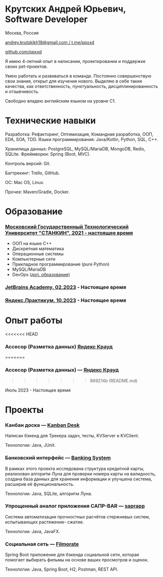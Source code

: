 # Крутских Андрей Юрьевич, Software Developer

Москва, Россия

[andrey.krutskikh18@gmail.com / ](mailto:andrey.krutskikh18@gmail.com)[t.me/ppxxd](https://t.me/ppxxd)

[github.com/ppxxd](https://github.com/ppxxd)

Я имею 4-летний опыт в написании, проектировании и поддержке своих pet-проектов.

Умею работать и развиваться в команде. Постоянно совершенствую свои знания, открыт для изучения нового. Выделяю в себе такие качества, как ответственность, пунктуальность, дисциплинированность и отзывчивость.

Свободно владею английским языком на уровне C1.

# Технические навыки

Разработка: Рефакторинг, Оптимизация, Командная разработка, ООП, EDA, SOA, TDD. Языки программирования: Java/Kotlin, Python, SQL, C++.

Хранилища данных: PostgreSQL, MySQL/MariaDB, MongoDB, Redis, SQLite. Фреймворки: Spring (Boot, MVC).

Контроль версий: Git.

Багтрекинг: Trello, GitHub.

ОС: Mac OS, Linux.

Прочее: Maven/Gradle, Docker.

# Образование

### [Московский Государственный Технологический Университет "СТАНКИН", 2021 - настоящее время](https://stankin.ru/)

- ООП на языке C++
- Дискретная математика
- Операционные системы
- Компьютерные сети
- Прикладное программирование (pure Python)
- MySQL/MariaDB
- DevOps ([доп. образование)](https://habr.com/ru/news/686592/)

### [JetBrains Academy, 02.2023](https://www.jetbrains.com/academy/) - Настоящее время
### [Яндекс.Практикум, 10.2023](https://practicum.yandex.ru/) - Настоящее время

# Опыт работы

<<<<<<< HEAD
### Ассесор (Разметка данных) [Яндекс Крауд](https://yandex.ru/project/remote-work/)
=======
### Ассесор (Разметка данных) — [Яндекс Крауд](https://yandex.ru/project/remote-work/)
>>>>>>> 869214b (README.md)

Июль 2023 - Настоящее время

# Проекты

### **Канбан доска** — [Kanban Desk](https://github.com/ppxxd/java-kanban)

Написан бэкенд для Трекера задач, тесты, KVServer и KVClient.

Технологии: Java, JUnit.

### **Банковский интерфейс** — [Banking System](https://github.com/ppxxd/Banking-System-Project)

В рамках этого проекта исследована структура кредитной карты, реализован алгоритм Луна для проверки номера карты на валидность, создана база данных для хранения информации и улучшена система, расширив её функциональность.

Технологии: Java, SQLite, алгоритм Луна.

### **Упрощенный аналог приложения САПР-BAR** — [saprapp ](https://github.com/ppxxd/saprapp)

Cистема автоматизации прочностных расчётов стержневых систем, испытывающих растяжение- сжатие.

Технологии: Java, JavaFX.

### **Социальная сеть** — [Filmorate](https://github.com/ppxxd/java-filmorate)

Spring Boot приложение для бэкенда социальной сети, которая помогает выбирать фильмы на основе ваших просмотров и оценок.

Технологии: Java, Spring Boot, H2, Postman, REST API.

